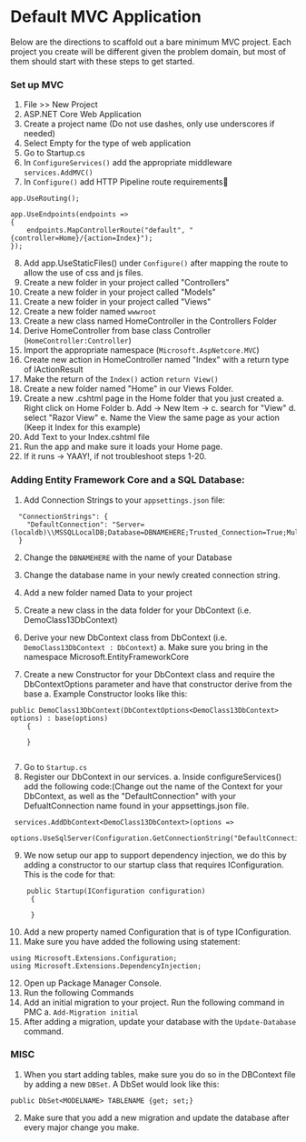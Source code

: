 # Default MVC Application

Below are the directions to scaffold out a bare minimum MVC project. Each project you create will be different given the problem domain, but most of them should start with these steps to get started. 

### Set up MVC
1. File >> New Project
2. ASP.NET Core Web Application
3. Create a project name (Do not use dashes, only use underscores if needed)
4. Select Empty for the type of web application
5. Go to Startup.cs
6. In `ConfigureServices()` add the appropriate middleware `services.AddMVC()`
7. In `Configure()` add HTTP Pipeline route requirements

```
app.UseRouting();

app.UseEndpoints(endpoints =>
{
	endpoints.MapControllerRoute("default", "{controller=Home}/{action=Index}");	
});
```

8. Add app.UseStaticFiles() under `Configure()` after mapping the route to allow the use of css and js files.
9. Create a new folder in your project called "Controllers"
10. Create a new folder in your project called "Models"
11. Create a new folder in your project called "Views"
12. Create a new folder named `wwwroot`
12. Create a new class named HomeController in the Controllers Folder
13. Derive HomeController from base class Controller (`HomeController:Controller`)
14. Import the appropriate namespace (`Microsoft.AspNetcore.MVC`)
15. Create new action in HomeController named "Index" with a return type of IActionResult
16. Make the return of the `Index()` action `return View()`
17. Create a new folder named "Home" in our Views Folder.
18. Create a new .cshtml page in the Home folder that you just created
	a. Right click on Home Folder
	b. Add -> New Item ->
	c. search for "View" 
	d. select "Razor View"
	e. Name the View the same page as your action (Keep it Index for this example)
19. Add Text to your Index.cshtml file
20. Run the app and make sure it loads your Home page.
21. If it runs -> YAAY!, if not troubleshoot steps 1-20.


### Adding Entity Framework Core and a SQL Database:
1. Add Connection Strings to your `appsettings.json` file:

```
  "ConnectionStrings": {
    "DefaultConnection": "Server=(localdb)\\MSSQLLocalDB;Database=DBNAMEHERE;Trusted_Connection=True;MultipleActiveResultSets=true"
  }
```

2. Change the `DBNAMEHERE` with the name of your Database
    
2. Change the database name in your newly created connection string. 
3. Add a new folder named Data to your project
4. Create a new class in the data folder for your DbContext (i.e. DemoClass13DbContext)
5. Derive your new DbContext class from DbContext (i.e. `DemoClass13DbContext : DbContext`)
    a. Make sure you bring in the namespace Microsoft.EntityFrameworkCore
6. Create a new Constructor for your DbContext class and require the DbContextOptions parameter and have that constructor derive from the base
	a. Example Constructor looks like this:

```
public DemoClass13DbContext(DbContextOptions<DemoClass13DbContext> options) : base(options)
    {
	 
	}
		
```

7. Go to `Startup.cs`
8. Register our DbContext in our services. 
	a. Inside configureServices() add the following code:(Change out the name of the Context for your DbContext, as well as the "DefaultConnection" with your DefualtConnection name found in your appsettings.json file. 

```
 services.AddDbContext<DemoClass13DbContext>(options =>
      options.UseSqlServer(Configuration.GetConnectionString("DefaultConnection")));
```
	
9. We now setup our app to support dependency injection, we do this by adding a constructor to our startup class that requires IConfiguration. This is the code for that:
```
    public Startup(IConfiguration configuration)
     {
	    
     }
```

10. Add a new property named Configuration that is of type IConfiguration.
11. Make sure you have added the following using statement:
```
using Microsoft.Extensions.Configuration;
using Microsoft.Extensions.DependencyInjection;
```
	
12. Open up Package Manager Console.
13. Run the following Commands
14. Add an initial migration to your project. Run the following command in PMC
	a. `Add-Migration initial`
15. After adding a migration, update your database with the `Update-Database` command. 
		
### MISC

1. When you start adding tables, make sure you do so in the DBContext file by adding a new `DBSet`. 
A DbSet would look like this:

```
public DbSet<MODELNAME> TABLENAME {get; set;}
```

2. Make sure that you add a new migration and update the database after every major change you make. 


